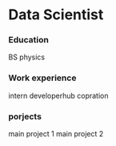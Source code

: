 # Data Scientist
### Education
BS physics
### Work experience
intern developerhub copration

### porjects
main project 1
main project 2
